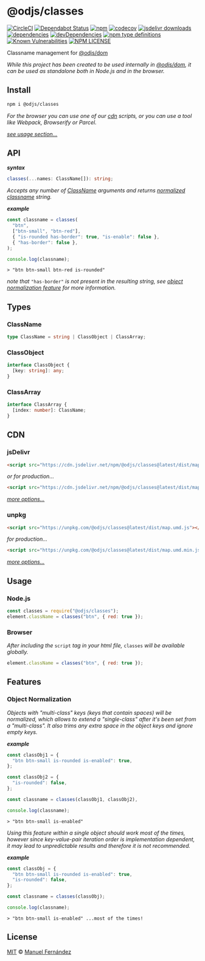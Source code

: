 # @odjs/classes

[![CircleCI](https://circleci.com/gh/odjs/classes.svg?style=svg)](https://circleci.com/gh/odjs/classes) [![Dependabot Status](https://api.dependabot.com/badges/status?host=github&repo=odjs/classes)](https://dependabot.com) [![npm](https://img.shields.io/npm/v/@odjs/classes.svg)](https://www.npmjs.com/package/@odjs/classes) [![codecov](https://codecov.io/gh/odjs/classes/branch/master/graph/badge.svg)](https://codecov.io/gh/odjs/classes) [![jsdelivr downloads](https://data.jsdelivr.com/v1/package/npm/@odjs/classes/badge?style=rounded)](https://www.jsdelivr.com/package/npm/@odjs/classes) [![dependencies](https://badgen.net/david/dep/odjs/classes)](https://david-dm.org/odjs/classes) [![devDependencies](https://badgen.net/david/dev/odjs/classes)](https://david-dm.org/odjs/classes?type=dev) [![npm type definitions](https://img.shields.io/npm/types/@odjs/classes.svg)](https://www.typescriptlang.org) [![Known Vulnerabilities](https://snyk.io//test/github/odjs/classes/badge.svg?targetFile=package.json)](https://snyk.io//test/github/odjs/classes?targetFile=package.json) [![NPM LICENSE](https://img.shields.io/npm/l/@odjs/classes.svg)](LICENSE)

Classname management for [@odjs/dom](https://github.com/odjs/dom)

*While this project has been created to be used internally in [@odjs/dom](https://github.com/odjs/dom), it can be used as standalone both in Node.js and in the browser.*

## Install

```bash
npm i @odjs/classes
```

*For the browser you can use one of our [cdn](#cdn) scripts, or you can use a tool like Webpack, Browserify or Parcel.*

[*see usage section...*](#usage)

## API

***syntax***

```typescript
classes(...names: ClassName[]): string;
```

*Accepts any number of [ClassName](#classname) arguments and returns [normalized classname](#object-normalization) string.*

***example***

```javascript
const classname = classes(
  "btn",
  ["btn-small", "btn-red"],
  { "is-rounded has-border": true, "is-enable": false },
  { "has-border": false },
);

console.log(classname);
```

```console
> "btn btn-small btn-red is-rounded"
```

*note that* `"has-border"` *is not present in the resulting string, see [object normalization feature](#object-normalization) for more information.*

## Types

### ClassName

```typescript
type ClassName = string | ClassObject | ClassArray;
```

### ClassObject

```typescript
interface ClassObject {
  [key: string]: any;
}
```

### ClassArray

```typescript
interface ClassArray {
  [index: number]: ClassName;
}
```

## CDN

### jsDelivr

```html
<script src="https://cdn.jsdelivr.net/npm/@odjs/classes@latest/dist/map.umd.js"></script>
```

*or for production...*

```html
<script src="https://cdn.jsdelivr.net/npm/@odjs/classes@latest/dist/map.umd.min.js"></script>
```

*[more options...](https://www.jsdelivr.com/package/npm/@odjs/classes?version=latest)*

### unpkg

```html
<script src="https://unpkg.com/@odjs/classes@latest/dist/map.umd.js"></script>
```

*for production...*

```html
<script src="https://unpkg.com/@odjs/classes@latest/dist/map.umd.min.js"></script>
```

*[more options...](https://unpkg.com/@odjs/classes@latest/)*

## Usage

### Node.js

```javascript
const classes = require("@odjs/classes");
element.className = classes("btn", { red: true });
```

### Browser

*After including the* `script` *tag in your html file,* `classes` *will be available globally.*

```javascript
element.className = classes("btn", { red: true });
```

## Features

### Object Normalization

*Objects with "multi-class" keys (keys that contain spaces) will be normalized, which allows to extend a "single-class" after it's been set from a "multi-class". It also trims any extra space in the object keys and ignore empty keys.*

***example***

```javascript
const classObj1 = {
  "btn btn-small is-rounded is-enabled": true,
};

const classObj2 = {
  "is-rounded": false,
};

const classname = classes(classObj1, classObj2),

console.log(classname);
```

```console
> "btn btn-small is-enabled"
```

*Using this feature within a single object should work most of the times, however since key-value-pair iteration order is implementation dependent, it may lead to unpredictable results and therefore it is not recommended.*

***example***

```javascript
const classObj = {
  "btn btn-small is-rounded is-enabled": true,
  "is-rounded": false,
};

const classname = classes(classObj);

console.log(classname);
```

```console
> "btn btn-small is-enabled" ...most of the times!
```

## License

[MIT](LICENSE) &copy; [Manuel Fernández](https://github.com/manferlo81)
